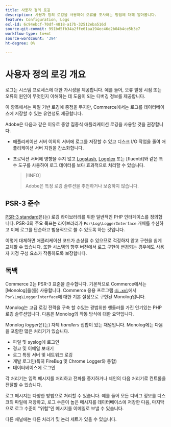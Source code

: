 ```yaml
---
title: 사용자 정의 로깅
description: 사용자 정의 로깅을 사용하여 오류를 조사하는 방법에 대해 알아봅니다.
feature: Configuration, Logs
exl-id: 6c94ebcf-70df-4818-a17b-32512eba516d
source-git-commit: 991bd5fb34a2ffe61aa194ec46e2b04b4ce5b3e7
workflow-type: tm+mt
source-wordcount: '394'
ht-degree: 0%

---
```


# 사용자 정의 로깅 개요

로그는 시스템 프로세스에 대한 가시성을 제공합니다. 예를 들어, 오류 발생 시점 또는 오류의 원인이 무엇인지 이해하는 데 도움이 되는 디버깅 정보를 제공합니다.

이 항목에서는 파일 기반 로깅에 중점을 두지만, Commerce에서는 로그를 데이터베이스에 저장할 수 있는 유연성도 제공합니다.

Adobe은 다음과 같은 이유로 중앙 집중식 애플리케이션 로깅을 사용할 것을 권장합니다.

- 애플리케이션 서버 이외의 서버에 로그를 저장할 수 있고 디스크 I/O 작업을 줄여 애플리케이션 서버 지원을 간소화합니다.

- 프로덕션 서버에 영향을 주지 않고 [Logstash], [Logplex] 또는 [fluentd]와 같은 특수 도구를 사용하여 로그 데이터를 보다 효과적으로 처리할 수 있습니다.

  >[!INFO]
  >
  >Adobe은 특정 로깅 솔루션을 추천하거나 보증하지 않습니다.

## PSR-3 준수

[PSR-3 standard][laminas]은(는) 로깅 라이브러리를 위한 일반적인 PHP 인터페이스를 정의합니다. PSR-3의 주요 목표는 라이브러리가 `Psr\Log\LoggerInterface` 개체를 수신하고 이에 로그를 단순하고 범용적으로 쓸 수 있도록 하는 것입니다.

이렇게 대체하면 애플리케이션 코드가 손상될 수 있으므로 걱정하지 않고 구현을 쉽게 교체할 수 있습니다. 또한 시스템의 향후 버전에서 로그 구현이 변경되는 경우에도 사용자 지정 구성 요소가 작동하도록 보장합니다.

## 독백

Commerce 2는 PSR-3 표준을 준수합니다. 기본적으로 Commerce에서는 [Monolog]을(를) 사용합니다. Commerce 응용 프로그램 [`di.xml`][di]에서 `Psr\Log\LoggerInterface`에 대한 기본 설정으로 구현된 Monolog입니다.

Monolog는 고급 로깅 전략을 구축 할 수있는 광범위한 핸들러를 가진 인기있는 PHP 로깅 솔루션입니다. 다음은 Monolog의 작동 방식에 대한 요약입니다.

Monolog _logger_&#x200B;은(는) 자체 _handlers_ 집합이 있는 채널입니다. Monolog에는 다음을 포함한 많은 처리기가 있습니다.

- 파일 및 syslog에 로그인
- 경고 및 이메일 보내기
- 로그 특정 서버 및 네트워크 로깅
- 개발 로그인(특히 FireBug 및 Chrome Logger와 통합)
- 데이터베이스에 로그인

각 처리기는 입력 메시지를 처리하고 전파를 중지하거나 체인의 다음 처리기로 컨트롤을 전달할 수 있습니다.

로그 메시지는 다양한 방법으로 처리할 수 있습니다. 예를 들어 모든 디버그 정보를 디스크의 파일에 저장하고, 로그 수준이 높은 메시지를 데이터베이스에 저장한 다음, 마지막으로 로그 수준이 &quot;위험&quot;인 메시지를 이메일로 보낼 수 있습니다.

다른 채널에는 다른 처리기 및 논리 세트가 있을 수 있습니다.

<!-- link definitions -->

[di]: https://github.com/magento/magento2/blob/2.4/app/etc/di.xml#L9
[플루엔트]: https://www.fluentd.org/
[laminas]: https://docs.laminas.dev/laminas-log/
[Logplex]: https://devcenter.heroku.com/articles/logplex
[Logstash]: https://www.elastic.co/products/logstash
[독백]: https://github.com/Seldaek/monolog
